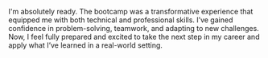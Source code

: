 I'm absolutely ready. The bootcamp was a transformative experience that equipped me with both technical and professional skills. 
I’ve gained confidence in problem-solving, teamwork, and adapting to new challenges.
Now, I feel fully prepared and excited to take the next step in my career and apply what I’ve learned in a real-world setting.
